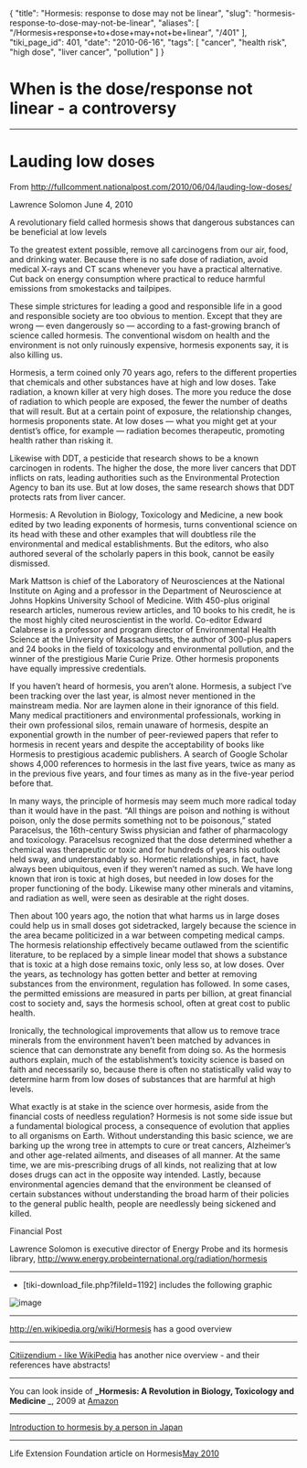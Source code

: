 {
    "title": "Hormesis: response to dose may not be linear",
    "slug": "hormesis-response-to-dose-may-not-be-linear",
    "aliases": [
        "/Hormesis+response+to+dose+may+not+be+linear",
        "/401"
    ],
    "tiki_page_id": 401,
    "date": "2010-06-16",
    "tags": [
        "cancer",
        "health risk",
        "high dose",
        "liver cancer",
        "pollution"
    ]
}


# When is the dose/response not linear - a controversy

---

# Lauding low doses

From http://fullcomment.nationalpost.com/2010/06/04/lauding-low-doses/

Lawrence Solomon  June 4, 2010 

A revolutionary field called hormesis shows that dangerous substances can be beneficial at low levels

To the greatest extent possible, remove all carcinogens from our air, food, and drinking water. Because there is no safe dose of radiation, avoid medical X-rays and CT scans whenever you have a practical alternative. Cut back on energy consumption where practical to reduce harmful emissions from smokestacks and tailpipes.

These simple strictures for leading a good and responsible life in a good and responsible society are too obvious to mention. Except that they are wrong — even dangerously so — according to a fast-growing branch of science called hormesis. The conventional wisdom on health and the environment is not only ruinously expensive, hormesis exponents say, it is also killing us.

Hormesis, a term coined only 70 years ago, refers to the different properties that chemicals and other substances have at high and low doses. Take radiation, a known killer at very high doses. The more you reduce the dose of radiation to which people are exposed, the fewer the number of deaths that will result. But at a certain point of exposure, the relationship changes, hormesis proponents state. At low doses — what you might get at your dentist’s office, for example — radiation becomes therapeutic, promoting health rather than risking it.

Likewise with DDT, a pesticide that research shows to be a known carcinogen in rodents. The higher the dose, the more liver cancers that DDT inflicts on rats, leading authorities such as the Environmental Protection Agency to ban its use. But at low doses, the same research shows that DDT protects rats from liver cancer.

Hormesis: A Revolution in Biology, Toxicology and Medicine, a new book edited by two leading exponents of hormesis, turns conventional science on its head with these and other examples that will doubtless rile the environmental and medical establishments. But the editors, who also authored several of the scholarly papers in this book, cannot be easily dismissed.

Mark Mattson is chief of the Laboratory of Neurosciences at the National Institute on Aging and a professor in the Department of Neuroscience at Johns Hopkins University School of Medicine. With 450-plus original research articles, numerous review articles, and 10 books to his credit, he is the most highly cited neuroscientist in the world. Co-editor Edward Calabrese is a professor and program director of Environmental Health Science at the University of Massachusetts, the author of 300-plus papers and 24 books in the field of toxicology and environmental pollution, and the winner of the prestigious Marie Curie Prize. Other hormesis proponents have equally impressive credentials.

If you haven’t heard of hormesis, you aren’t alone. Hormesis, a subject I’ve been tracking over the last year, is almost never mentioned in the mainstream media. Nor are laymen alone in their ignorance of this field. Many medical practitioners and environmental professionals, working in their own professional silos, remain unaware of hormesis, despite an exponential growth in the number of peer-reviewed papers that refer to hormesis in recent years and despite the acceptability of books like Hormesis to prestigious academic publishers. A search of Google Scholar shows 4,000 references to hormesis in the last five years, twice as many as in the previous five years, and four times as many as in the five-year period before that.

In many ways, the principle of hormesis may seem much more radical today than it would have in the past. “All things are poison and nothing is without poison, only the dose permits something not to be poisonous,” stated Paracelsus, the 16th-century Swiss physician and father of pharmacology and toxicology. Paracelsus recognized that the dose determined whether a chemical was therapeutic or toxic and for hundreds of years his outlook held sway, and understandably so. Hormetic relationships, in fact, have always been ubiquitous, even if they weren’t named as such. We have long known that iron is toxic at high doses, but needed in low doses for the proper functioning of the body. Likewise many other minerals and vitamins, and radiation as well, were seen as desirable at the right doses.

Then about 100 years ago, the notion that what harms us in large doses could help us in small doses got sidetracked, largely because the science in the area became politicized in a war between competing medical camps. The hormesis relationship effectively became outlawed from the scientific literature, to be replaced by a simple linear model that shows a substance that is toxic at a high dose remains toxic, only less so, at low doses. Over the years, as technology has gotten better and better at removing substances from the environment, regulation has followed. In some cases, the permitted emissions are measured in parts per billion, at great financial cost to society and, says the hormesis school, often at great cost to public health.

Ironically, the technological improvements that allow us to remove trace minerals from the environment haven’t been matched by advances in science that can demonstrate any benefit from doing so. As the hormesis authors explain, much of the establishment’s toxicity science is based on faith and necessarily so, because there is often no statistically valid way to determine harm from low doses of substances that are harmful at high levels.

What exactly is at stake in the science over hormesis, aside from the financial costs of needless regulation? Hormesis is not some side issue but a fundamental biological process, a consequence of evolution that applies to all organisms on Earth. Without understanding this basic science, we are barking up the wrong tree in attempts to cure or treat cancers, Alzheimer’s and other age-related ailments, and diseases of all manner. At the same time, we are mis-prescribing drugs of all kinds, not realizing that at low doses drugs can act in the opposite way intended. Lastly, because environmental agencies demand that the environment be cleansed of certain substances without understanding the broad harm of their policies to the general public health, people are needlessly being sickened and killed.

Financial Post

Lawrence Solomon is executive director of Energy Probe and its hormesis library, http://www.energy.probeinternational.org/radiation/hormesis   

---

* <span>[tiki-download_file.php?fileId=1192]</span> includes the following graphic

<img src="https://d1bk1kqxc0sym.cloudfront.net/attachments/gif/hormesis-and-vitamin-d---hayes.gif" alt="image">

---

http://en.wikipedia.org/wiki/Hormesis has a good overview 

---

[Citiizendium - like WikiPedia](http://en.citizendium.org/wiki/Hormesis) has another nice overview - and their references have abstracts!

---

You can look inside of  **_Hormesis: A Revolution in Biology, Toxicology and Medicine** _, 2009 at [Amazon](http://www.amazon.com/Hormesis-Revolution-Biology-Toxicology-Medicine/dp/1607614944/ref=sr_1_1?ie=UTF8&s=books&qid=1276699698&sr=1-1)

---

[Introduction to hormesis by a person in Japan](http://www.angelfire.com/mo/radioadaptive/inthorm.html)

---

Life Extension Foundation article on Hormesis[May 2010](http://lifeextensionupdate.wordpress.com/2010/05/14/stress-immortality-hormesis-hypothesis/)